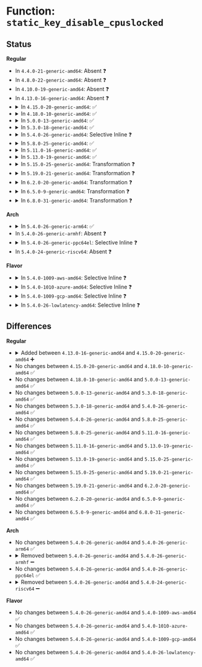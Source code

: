 # Function: <code>static_key_disable_cpuslocked</code>

## Status
<b>Regular</b>
<ul>
<li>
In <code>4.4.0-21-generic-amd64</code>: Absent ❓
</li>
<li>
In <code>4.8.0-22-generic-amd64</code>: Absent ❓
</li>
<li>
In <code>4.10.0-19-generic-amd64</code>: Absent ❓
</li>
<li>
In <code>4.13.0-16-generic-amd64</code>: Absent ❓
</li>
<li>
<details>
<summary>In <code>4.15.0-20-generic-amd64</code>: ✅</summary>

```c
void static_key_disable_cpuslocked(struct static_key * key)
```

```json
{
  "name": "static_key_disable_cpuslocked",
  "collision_type": "Unique Global",
  "inline_type": "No",
  "funcs": [
    {
      "addr": 18446744071580713536,
      "name": "static_key_disable_cpuslocked",
      "external": true,
      "loc": "kernel/jump_label.c:159",
      "file": "kernel/jump_label.c",
      "inline": "seen, unknown",
      "caller_inline": [],
      "caller_func": [
        "arch/x86/kernel/cpu/intel_rdt_rdtgroup.c:rdt_kill_sb",
        "arch/x86/kernel/cpu/intel_rdt_rdtgroup.c:rdt_kill_sb",
        "arch/x86/kernel/cpu/intel_rdt_rdtgroup.c:rdt_kill_sb",
        "kernel/jump_label.c:static_key_disable"
      ]
    }
  ],
  "symbols": [
    {
      "addr": 18446744071580713536,
      "name": "static_key_disable_cpuslocked",
      "section": ".text",
      "bind": "STB_GLOBAL",
      "size": 126
    }
  ]
}
```
</details>
</li>
<li>
<details>
<summary>In <code>4.18.0-10-generic-amd64</code>: ✅</summary>

```c
void static_key_disable_cpuslocked(struct static_key * key)
```

```json
{
  "name": "static_key_disable_cpuslocked",
  "collision_type": "Unique Global",
  "inline_type": "No",
  "funcs": [
    {
      "addr": 18446744071580845632,
      "name": "static_key_disable_cpuslocked",
      "external": true,
      "loc": "kernel/jump_label.c:160",
      "file": "kernel/jump_label.c",
      "inline": "seen, unknown",
      "caller_inline": [],
      "caller_func": [
        "arch/x86/kernel/cpu/intel_rdt_rdtgroup.c:rdt_kill_sb",
        "arch/x86/kernel/cpu/intel_rdt_rdtgroup.c:rdt_kill_sb",
        "arch/x86/kernel/cpu/intel_rdt_rdtgroup.c:rdt_kill_sb",
        "kernel/jump_label.c:static_key_disable"
      ]
    }
  ],
  "symbols": [
    {
      "addr": 18446744071580845632,
      "name": "static_key_disable_cpuslocked",
      "section": ".text",
      "bind": "STB_GLOBAL",
      "size": 129
    }
  ]
}
```
</details>
</li>
<li>
<details>
<summary>In <code>5.0.0-13-generic-amd64</code>: ✅</summary>

```c
void static_key_disable_cpuslocked(struct static_key * key)
```

```json
{
  "name": "static_key_disable_cpuslocked",
  "collision_type": "Unique Global",
  "inline_type": "No",
  "funcs": [
    {
      "addr": 18446744071580914432,
      "name": "static_key_disable_cpuslocked",
      "external": true,
      "loc": "kernel/jump_label.c:180",
      "file": "kernel/jump_label.c",
      "inline": "seen, unknown",
      "caller_inline": [],
      "caller_func": [
        "arch/x86/kernel/cpu/resctrl/rdtgroup.c:rdt_kill_sb",
        "arch/x86/kernel/cpu/resctrl/rdtgroup.c:rdt_kill_sb",
        "arch/x86/kernel/cpu/resctrl/rdtgroup.c:rdt_kill_sb",
        "kernel/sched/debug.c:sched_feat_write",
        "kernel/jump_label.c:static_key_disable"
      ]
    }
  ],
  "symbols": [
    {
      "addr": 18446744071580914432,
      "name": "static_key_disable_cpuslocked",
      "section": ".text",
      "bind": "STB_GLOBAL",
      "size": 134
    }
  ]
}
```
</details>
</li>
<li>
<details>
<summary>In <code>5.3.0-18-generic-amd64</code>: ✅</summary>

```c
void static_key_disable_cpuslocked(struct static_key * key)
```

```json
{
  "name": "static_key_disable_cpuslocked",
  "collision_type": "Unique Global",
  "inline_type": "No",
  "funcs": [
    {
      "addr": 18446744071581012608,
      "name": "static_key_disable_cpuslocked",
      "external": true,
      "loc": "kernel/jump_label.c:195",
      "file": "kernel/jump_label.c",
      "inline": "seen, unknown",
      "caller_inline": [],
      "caller_func": [
        "arch/x86/kernel/cpu/resctrl/rdtgroup.c:rdt_kill_sb",
        "arch/x86/kernel/cpu/resctrl/rdtgroup.c:rdt_kill_sb",
        "arch/x86/kernel/cpu/resctrl/rdtgroup.c:rdt_kill_sb",
        "kernel/sched/debug.c:sched_feat_write",
        "kernel/jump_label.c:static_key_disable"
      ]
    }
  ],
  "symbols": [
    {
      "addr": 18446744071581012608,
      "name": "static_key_disable_cpuslocked",
      "section": ".text",
      "bind": "STB_GLOBAL",
      "size": 134
    }
  ]
}
```
</details>
</li>
<li>
<details>
<summary>In <code>5.4.0-26-generic-amd64</code>: Selective Inline ❓</summary>

```c
void static_key_disable_cpuslocked(struct static_key * key)
```

```json
{
  "name": "static_key_disable_cpuslocked",
  "collision_type": "Unique Global",
  "inline_type": "Selective",
  "funcs": [
    {
      "addr": 18446744071581069104,
      "name": "static_key_disable_cpuslocked",
      "external": true,
      "loc": "kernel/jump_label.c:195",
      "file": "kernel/jump_label.c",
      "inline": "not declared, inlined",
      "caller_inline": [],
      "caller_func": [
        "arch/x86/kernel/cpu/resctrl/rdtgroup.c:rdt_kill_sb",
        "arch/x86/kernel/cpu/resctrl/rdtgroup.c:rdt_kill_sb",
        "arch/x86/kernel/cpu/resctrl/rdtgroup.c:rdt_kill_sb",
        "kernel/sched/debug.c:sched_feat_write",
        "kernel/jump_label.c:static_key_disable"
      ]
    }
  ],
  "symbols": [
    {
      "addr": 18446744071581069104,
      "name": "static_key_disable_cpuslocked",
      "section": ".text",
      "bind": "STB_GLOBAL",
      "size": 134
    }
  ]
}
```
</details>
</li>
<li>
<details>
<summary>In <code>5.8.0-25-generic-amd64</code>: ✅</summary>

```c
void static_key_disable_cpuslocked(struct static_key * key)
```

```json
{
  "name": "static_key_disable_cpuslocked",
  "collision_type": "Unique Global",
  "inline_type": "No",
  "funcs": [
    {
      "addr": 18446744071581248896,
      "name": "static_key_disable_cpuslocked",
      "external": true,
      "loc": "kernel/jump_label.c:195",
      "file": "kernel/jump_label.c",
      "inline": "seen, unknown",
      "caller_inline": [],
      "caller_func": [
        "arch/x86/kernel/cpu/resctrl/rdtgroup.c:rdt_kill_sb",
        "arch/x86/kernel/cpu/resctrl/rdtgroup.c:rdt_kill_sb",
        "arch/x86/kernel/cpu/resctrl/rdtgroup.c:rdt_kill_sb",
        "kernel/sched/topology.c:partition_sched_domains_locked",
        "kernel/sched/debug.c:sched_feat_write",
        "kernel/jump_label.c:static_key_disable"
      ]
    }
  ],
  "symbols": [
    {
      "addr": 18446744071581248896,
      "name": "static_key_disable_cpuslocked",
      "section": ".text",
      "bind": "STB_GLOBAL",
      "size": 134
    }
  ]
}
```
</details>
</li>
<li>
<details>
<summary>In <code>5.11.0-16-generic-amd64</code>: ✅</summary>

```c
void static_key_disable_cpuslocked(struct static_key * key)
```

```json
{
  "name": "static_key_disable_cpuslocked",
  "collision_type": "Unique Global",
  "inline_type": "No",
  "funcs": [
    {
      "addr": 18446744071581290864,
      "name": "static_key_disable_cpuslocked",
      "external": true,
      "loc": "kernel/jump_label.c:195",
      "file": "kernel/jump_label.c",
      "inline": "seen, unknown",
      "caller_inline": [],
      "caller_func": [
        "arch/x86/kernel/cpu/resctrl/rdtgroup.c:rdt_kill_sb",
        "arch/x86/kernel/cpu/resctrl/rdtgroup.c:rdt_kill_sb",
        "arch/x86/kernel/cpu/resctrl/rdtgroup.c:rdt_kill_sb",
        "kernel/sched/topology.c:partition_sched_domains_locked",
        "kernel/sched/debug.c:sched_feat_write",
        "kernel/jump_label.c:static_key_disable",
        "drivers/cpufreq/cpufreq.c:cpufreq_unregister_driver"
      ]
    }
  ],
  "symbols": [
    {
      "addr": 18446744071581290864,
      "name": "static_key_disable_cpuslocked",
      "section": ".text",
      "bind": "STB_GLOBAL",
      "size": 134
    }
  ]
}
```
</details>
</li>
<li>
<details>
<summary>In <code>5.13.0-19-generic-amd64</code>: ✅</summary>

```c
void static_key_disable_cpuslocked(struct static_key * key)
```

```json
{
  "name": "static_key_disable_cpuslocked",
  "collision_type": "Unique Global",
  "inline_type": "No",
  "funcs": [
    {
      "addr": 18446744071581308528,
      "name": "static_key_disable_cpuslocked",
      "external": true,
      "loc": "kernel/jump_label.c:195",
      "file": "kernel/jump_label.c",
      "inline": "seen, unknown",
      "caller_inline": [],
      "caller_func": [
        "arch/x86/kernel/cpu/resctrl/rdtgroup.c:rdt_kill_sb",
        "arch/x86/kernel/cpu/resctrl/rdtgroup.c:rdt_kill_sb",
        "arch/x86/kernel/cpu/resctrl/rdtgroup.c:rdt_kill_sb",
        "kernel/sched/topology.c:partition_sched_domains_locked",
        "kernel/sched/debug.c:sched_feat_write",
        "kernel/jump_label.c:static_key_disable",
        "drivers/cpufreq/cpufreq.c:cpufreq_unregister_driver"
      ]
    }
  ],
  "symbols": [
    {
      "addr": 18446744071581308528,
      "name": "static_key_disable_cpuslocked",
      "section": ".text",
      "bind": "STB_GLOBAL",
      "size": 134
    }
  ]
}
```
</details>
</li>
<li>
<details>
<summary>In <code>5.15.0-25-generic-amd64</code>: Transformation ❓</summary>

```c
void static_key_disable_cpuslocked(struct static_key * key)
```

```json
{
  "name": "static_key_disable_cpuslocked",
  "collision_type": "Unique Global",
  "inline_type": "No",
  "funcs": [
    {
      "addr": 0,
      "name": "static_key_disable_cpuslocked",
      "external": true,
      "loc": "kernel/jump_label.c:195",
      "file": "kernel/jump_label.c",
      "inline": "seen, unknown",
      "caller_inline": [],
      "caller_func": [
        "arch/x86/kernel/cpu/resctrl/rdtgroup.c:rdt_kill_sb",
        "arch/x86/kernel/cpu/resctrl/rdtgroup.c:rdt_kill_sb",
        "arch/x86/kernel/cpu/resctrl/rdtgroup.c:rdt_kill_sb",
        "kernel/sched/topology.c:partition_sched_domains_locked",
        "kernel/sched/debug.c:sched_feat_write",
        "kernel/jump_label.c:static_key_disable",
        "drivers/cpufreq/cpufreq.c:cpufreq_unregister_driver"
      ]
    }
  ],
  "symbols": [
    {
      "addr": 18446744071592188891,
      "name": "static_key_disable_cpuslocked.cold",
      "section": ".text",
      "bind": "STB_LOCAL",
      "size": 20
    },
    {
      "addr": 18446744071581553456,
      "name": "static_key_disable_cpuslocked",
      "section": ".text",
      "bind": "STB_GLOBAL",
      "size": 146
    }
  ]
}
```
</details>
</li>
<li>
<details>
<summary>In <code>5.19.0-21-generic-amd64</code>: Transformation ❓</summary>

```c
void static_key_disable_cpuslocked(struct static_key * key)
```

```json
{
  "name": "static_key_disable_cpuslocked",
  "collision_type": "Unique Global",
  "inline_type": "No",
  "funcs": [
    {
      "addr": 0,
      "name": "static_key_disable_cpuslocked",
      "external": true,
      "loc": "kernel/jump_label.c:195",
      "file": "kernel/jump_label.c",
      "inline": "seen, unknown",
      "caller_inline": [],
      "caller_func": [
        "arch/x86/kernel/cpu/resctrl/rdtgroup.c:rdt_kill_sb",
        "arch/x86/kernel/cpu/resctrl/rdtgroup.c:rdt_kill_sb",
        "arch/x86/kernel/cpu/resctrl/rdtgroup.c:rdt_kill_sb",
        "kernel/sched/build_utility.c:partition_sched_domains_locked",
        "kernel/sched/build_utility.c:sched_feat_write",
        "kernel/jump_label.c:static_key_disable",
        "drivers/cpufreq/cpufreq.c:cpufreq_unregister_driver"
      ]
    }
  ],
  "symbols": [
    {
      "addr": 18446744071593963989,
      "name": "static_key_disable_cpuslocked.cold",
      "section": ".text",
      "bind": "STB_LOCAL",
      "size": 21
    },
    {
      "addr": 18446744071581905136,
      "name": "static_key_disable_cpuslocked",
      "section": ".text",
      "bind": "STB_GLOBAL",
      "size": 170
    }
  ]
}
```
</details>
</li>
<li>
<details>
<summary>In <code>6.2.0-20-generic-amd64</code>: Transformation ❓</summary>

```c
void static_key_disable_cpuslocked(struct static_key * key)
```

```json
{
  "name": "static_key_disable_cpuslocked",
  "collision_type": "Unique Global",
  "inline_type": "No",
  "funcs": [
    {
      "addr": 0,
      "name": "static_key_disable_cpuslocked",
      "external": true,
      "loc": "kernel/jump_label.c:223",
      "file": "kernel/jump_label.c",
      "inline": "seen, unknown",
      "caller_inline": [],
      "caller_func": [
        "arch/x86/kernel/cpu/resctrl/rdtgroup.c:rdt_kill_sb",
        "arch/x86/kernel/cpu/resctrl/rdtgroup.c:rdt_kill_sb",
        "arch/x86/kernel/cpu/resctrl/rdtgroup.c:rdt_kill_sb",
        "kernel/sched/build_utility.c:partition_sched_domains_locked",
        "kernel/sched/build_utility.c:sched_feat_write",
        "kernel/jump_label.c:static_key_disable",
        "mm/vmscan.c:lru_gen_change_state",
        "drivers/cpufreq/cpufreq.c:cpufreq_unregister_driver"
      ]
    }
  ],
  "symbols": [
    {
      "addr": 18446744071596023635,
      "name": "static_key_disable_cpuslocked.cold",
      "section": ".text",
      "bind": "STB_LOCAL",
      "size": 21
    },
    {
      "addr": 18446744071582339408,
      "name": "static_key_disable_cpuslocked",
      "section": ".text",
      "bind": "STB_GLOBAL",
      "size": 170
    }
  ]
}
```
</details>
</li>
<li>
<details>
<summary>In <code>6.5.0-9-generic-amd64</code>: Transformation ❓</summary>

```c
void static_key_disable_cpuslocked(struct static_key * key)
```

```json
{
  "name": "static_key_disable_cpuslocked",
  "collision_type": "Unique Global",
  "inline_type": "No",
  "funcs": [
    {
      "addr": 0,
      "name": "static_key_disable_cpuslocked",
      "external": true,
      "loc": "kernel/jump_label.c:223",
      "file": "kernel/jump_label.c",
      "inline": "seen, unknown",
      "caller_inline": [],
      "caller_func": [
        "arch/x86/kernel/cpu/resctrl/rdtgroup.c:rdt_kill_sb",
        "arch/x86/kernel/cpu/resctrl/rdtgroup.c:rdt_kill_sb",
        "arch/x86/kernel/cpu/resctrl/rdtgroup.c:rdt_kill_sb",
        "kernel/sched/build_utility.c:partition_sched_domains_locked",
        "kernel/sched/build_utility.c:sched_feat_write",
        "kernel/jump_label.c:static_key_disable",
        "mm/vmscan.c:lru_gen_change_state",
        "drivers/cpufreq/cpufreq.c:cpufreq_unregister_driver"
      ]
    }
  ],
  "symbols": [
    {
      "addr": 18446744071596545921,
      "name": "static_key_disable_cpuslocked.cold",
      "section": ".text",
      "bind": "STB_LOCAL",
      "size": 21
    },
    {
      "addr": 18446744071582541376,
      "name": "static_key_disable_cpuslocked",
      "section": ".text",
      "bind": "STB_GLOBAL",
      "size": 170
    }
  ]
}
```
</details>
</li>
<li>
<details>
<summary>In <code>6.8.0-31-generic-amd64</code>: Transformation ❓</summary>

```c
void static_key_disable_cpuslocked(struct static_key * key)
```

```json
{
  "name": "static_key_disable_cpuslocked",
  "collision_type": "Unique Global",
  "inline_type": "No",
  "funcs": [
    {
      "addr": 0,
      "name": "static_key_disable_cpuslocked",
      "external": true,
      "loc": "kernel/jump_label.c:223",
      "file": "kernel/jump_label.c",
      "inline": "seen, unknown",
      "caller_inline": [],
      "caller_func": [
        "arch/x86/kernel/cpu/resctrl/rdtgroup.c:rdt_kill_sb",
        "arch/x86/kernel/cpu/resctrl/rdtgroup.c:rdt_kill_sb",
        "arch/x86/kernel/cpu/resctrl/rdtgroup.c:rdt_kill_sb",
        "kernel/sched/build_utility.c:partition_sched_domains_locked",
        "kernel/sched/build_utility.c:sched_feat_write",
        "kernel/jump_label.c:static_key_disable",
        "mm/vmscan.c:lru_gen_change_state",
        "drivers/cpufreq/cpufreq.c:cpufreq_unregister_driver"
      ]
    }
  ],
  "symbols": [
    {
      "addr": 18446744071597449700,
      "name": "static_key_disable_cpuslocked.cold",
      "section": ".text",
      "bind": "STB_LOCAL",
      "size": 21
    },
    {
      "addr": 18446744071582710528,
      "name": "static_key_disable_cpuslocked",
      "section": ".text",
      "bind": "STB_GLOBAL",
      "size": 170
    }
  ]
}
```
</details>
</li>
</ul>
<b>Arch</b>
<ul>
<li>
<details>
<summary>In <code>5.4.0-26-generic-arm64</code>: ✅</summary>

```c
void static_key_disable_cpuslocked(struct static_key * key)
```

```json
{
  "name": "static_key_disable_cpuslocked",
  "collision_type": "Unique Global",
  "inline_type": "No",
  "funcs": [
    {
      "addr": 18446603336492429880,
      "name": "static_key_disable_cpuslocked",
      "external": true,
      "loc": "kernel/jump_label.c:195",
      "file": "kernel/jump_label.c",
      "inline": "seen, unknown",
      "caller_inline": [],
      "caller_func": [
        "kernel/sched/debug.c:sched_feat_write",
        "kernel/jump_label.c:static_key_disable"
      ]
    }
  ],
  "symbols": [
    {
      "addr": 18446603336492429880,
      "name": "static_key_disable_cpuslocked",
      "section": ".text",
      "bind": "STB_GLOBAL",
      "size": 212
    }
  ]
}
```
</details>
</li>
<li>
In <code>5.4.0-26-generic-armhf</code>: Absent ❓
</li>
<li>
<details>
<summary>In <code>5.4.0-26-generic-ppc64el</code>: Selective Inline ❓</summary>

```c
void static_key_disable_cpuslocked(struct static_key * key)
```

```json
{
  "name": "static_key_disable_cpuslocked",
  "collision_type": "Unique Global",
  "inline_type": "Selective",
  "funcs": [
    {
      "addr": 13835058055285698064,
      "name": "static_key_disable_cpuslocked",
      "external": true,
      "loc": "kernel/jump_label.c:195",
      "file": "kernel/jump_label.c",
      "inline": "not declared, inlined",
      "caller_inline": [],
      "caller_func": [
        "kernel/sched/debug.c:sched_feat_write",
        "kernel/jump_label.c:static_key_disable"
      ]
    }
  ],
  "symbols": [
    {
      "addr": 13835058055285698064,
      "name": "static_key_disable_cpuslocked",
      "section": ".text",
      "bind": "STB_GLOBAL",
      "size": 296
    }
  ]
}
```
</details>
</li>
<li>
In <code>5.4.0-24-generic-riscv64</code>: Absent ❓
</li>
</ul>
<b>Flavor</b>
<ul>
<li>
<details>
<summary>In <code>5.4.0-1009-aws-amd64</code>: Selective Inline ❓</summary>

```c
void static_key_disable_cpuslocked(struct static_key * key)
```

```json
{
  "name": "static_key_disable_cpuslocked",
  "collision_type": "Unique Global",
  "inline_type": "Selective",
  "funcs": [
    {
      "addr": 18446744071581037952,
      "name": "static_key_disable_cpuslocked",
      "external": true,
      "loc": "kernel/jump_label.c:195",
      "file": "kernel/jump_label.c",
      "inline": "not declared, inlined",
      "caller_inline": [],
      "caller_func": [
        "arch/x86/kernel/cpu/resctrl/rdtgroup.c:rdt_kill_sb",
        "arch/x86/kernel/cpu/resctrl/rdtgroup.c:rdt_kill_sb",
        "arch/x86/kernel/cpu/resctrl/rdtgroup.c:rdt_kill_sb",
        "kernel/sched/debug.c:sched_feat_write",
        "kernel/jump_label.c:static_key_disable"
      ]
    }
  ],
  "symbols": [
    {
      "addr": 18446744071581037952,
      "name": "static_key_disable_cpuslocked",
      "section": ".text",
      "bind": "STB_GLOBAL",
      "size": 134
    }
  ]
}
```
</details>
</li>
<li>
<details>
<summary>In <code>5.4.0-1010-azure-amd64</code>: Selective Inline ❓</summary>

```c
void static_key_disable_cpuslocked(struct static_key * key)
```

```json
{
  "name": "static_key_disable_cpuslocked",
  "collision_type": "Unique Global",
  "inline_type": "Selective",
  "funcs": [
    {
      "addr": 18446744071580984032,
      "name": "static_key_disable_cpuslocked",
      "external": true,
      "loc": "kernel/jump_label.c:195",
      "file": "kernel/jump_label.c",
      "inline": "not declared, inlined",
      "caller_inline": [],
      "caller_func": [
        "arch/x86/kernel/cpu/resctrl/rdtgroup.c:rdt_kill_sb",
        "arch/x86/kernel/cpu/resctrl/rdtgroup.c:rdt_kill_sb",
        "arch/x86/kernel/cpu/resctrl/rdtgroup.c:rdt_kill_sb",
        "kernel/sched/debug.c:sched_feat_write",
        "kernel/jump_label.c:static_key_disable"
      ]
    }
  ],
  "symbols": [
    {
      "addr": 18446744071580984032,
      "name": "static_key_disable_cpuslocked",
      "section": ".text",
      "bind": "STB_GLOBAL",
      "size": 134
    }
  ]
}
```
</details>
</li>
<li>
<details>
<summary>In <code>5.4.0-1009-gcp-amd64</code>: Selective Inline ❓</summary>

```c
void static_key_disable_cpuslocked(struct static_key * key)
```

```json
{
  "name": "static_key_disable_cpuslocked",
  "collision_type": "Unique Global",
  "inline_type": "Selective",
  "funcs": [
    {
      "addr": 18446744071581029152,
      "name": "static_key_disable_cpuslocked",
      "external": true,
      "loc": "kernel/jump_label.c:195",
      "file": "kernel/jump_label.c",
      "inline": "not declared, inlined",
      "caller_inline": [],
      "caller_func": [
        "arch/x86/kernel/cpu/resctrl/rdtgroup.c:rdt_kill_sb",
        "arch/x86/kernel/cpu/resctrl/rdtgroup.c:rdt_kill_sb",
        "arch/x86/kernel/cpu/resctrl/rdtgroup.c:rdt_kill_sb",
        "kernel/sched/debug.c:sched_feat_write",
        "kernel/jump_label.c:static_key_disable"
      ]
    }
  ],
  "symbols": [
    {
      "addr": 18446744071581029152,
      "name": "static_key_disable_cpuslocked",
      "section": ".text",
      "bind": "STB_GLOBAL",
      "size": 134
    }
  ]
}
```
</details>
</li>
<li>
<details>
<summary>In <code>5.4.0-26-lowlatency-amd64</code>: Selective Inline ❓</summary>

```c
void static_key_disable_cpuslocked(struct static_key * key)
```

```json
{
  "name": "static_key_disable_cpuslocked",
  "collision_type": "Unique Global",
  "inline_type": "Selective",
  "funcs": [
    {
      "addr": 18446744071581090576,
      "name": "static_key_disable_cpuslocked",
      "external": true,
      "loc": "kernel/jump_label.c:195",
      "file": "kernel/jump_label.c",
      "inline": "not declared, inlined",
      "caller_inline": [],
      "caller_func": [
        "arch/x86/kernel/cpu/resctrl/rdtgroup.c:rdt_kill_sb",
        "arch/x86/kernel/cpu/resctrl/rdtgroup.c:rdt_kill_sb",
        "arch/x86/kernel/cpu/resctrl/rdtgroup.c:rdt_kill_sb",
        "kernel/sched/debug.c:sched_feat_write",
        "kernel/jump_label.c:static_key_disable"
      ]
    }
  ],
  "symbols": [
    {
      "addr": 18446744071581090576,
      "name": "static_key_disable_cpuslocked",
      "section": ".text",
      "bind": "STB_GLOBAL",
      "size": 134
    }
  ]
}
```
</details>
</li>
</ul>

## Differences
<b>Regular</b>
<ul>
<li>
<details>
<summary>Added between <code>4.13.0-16-generic-amd64</code> and <code>4.15.0-20-generic-amd64</code> ➕</summary>

```c
void static_key_disable_cpuslocked(struct static_key * key)
```
</details>
</li>
<li>
No changes between <code>4.15.0-20-generic-amd64</code> and <code>4.18.0-10-generic-amd64</code> ✅
</li>
<li>
No changes between <code>4.18.0-10-generic-amd64</code> and <code>5.0.0-13-generic-amd64</code> ✅
</li>
<li>
No changes between <code>5.0.0-13-generic-amd64</code> and <code>5.3.0-18-generic-amd64</code> ✅
</li>
<li>
No changes between <code>5.3.0-18-generic-amd64</code> and <code>5.4.0-26-generic-amd64</code> ✅
</li>
<li>
No changes between <code>5.4.0-26-generic-amd64</code> and <code>5.8.0-25-generic-amd64</code> ✅
</li>
<li>
No changes between <code>5.8.0-25-generic-amd64</code> and <code>5.11.0-16-generic-amd64</code> ✅
</li>
<li>
No changes between <code>5.11.0-16-generic-amd64</code> and <code>5.13.0-19-generic-amd64</code> ✅
</li>
<li>
No changes between <code>5.13.0-19-generic-amd64</code> and <code>5.15.0-25-generic-amd64</code> ✅
</li>
<li>
No changes between <code>5.15.0-25-generic-amd64</code> and <code>5.19.0-21-generic-amd64</code> ✅
</li>
<li>
No changes between <code>5.19.0-21-generic-amd64</code> and <code>6.2.0-20-generic-amd64</code> ✅
</li>
<li>
No changes between <code>6.2.0-20-generic-amd64</code> and <code>6.5.0-9-generic-amd64</code> ✅
</li>
<li>
No changes between <code>6.5.0-9-generic-amd64</code> and <code>6.8.0-31-generic-amd64</code> ✅
</li>
</ul>
<b>Arch</b>
<ul>
<li>
No changes between <code>5.4.0-26-generic-amd64</code> and <code>5.4.0-26-generic-arm64</code> ✅
</li>
<li>
<details>
<summary>Removed between <code>5.4.0-26-generic-amd64</code> and <code>5.4.0-26-generic-armhf</code> ➖</summary>

```c
void static_key_disable_cpuslocked(struct static_key * key)
```
</details>
</li>
<li>
No changes between <code>5.4.0-26-generic-amd64</code> and <code>5.4.0-26-generic-ppc64el</code> ✅
</li>
<li>
<details>
<summary>Removed between <code>5.4.0-26-generic-amd64</code> and <code>5.4.0-24-generic-riscv64</code> ➖</summary>

```c
void static_key_disable_cpuslocked(struct static_key * key)
```
</details>
</li>
</ul>
<b>Flavor</b>
<ul>
<li>
No changes between <code>5.4.0-26-generic-amd64</code> and <code>5.4.0-1009-aws-amd64</code> ✅
</li>
<li>
No changes between <code>5.4.0-26-generic-amd64</code> and <code>5.4.0-1010-azure-amd64</code> ✅
</li>
<li>
No changes between <code>5.4.0-26-generic-amd64</code> and <code>5.4.0-1009-gcp-amd64</code> ✅
</li>
<li>
No changes between <code>5.4.0-26-generic-amd64</code> and <code>5.4.0-26-lowlatency-amd64</code> ✅
</li>
</ul>
